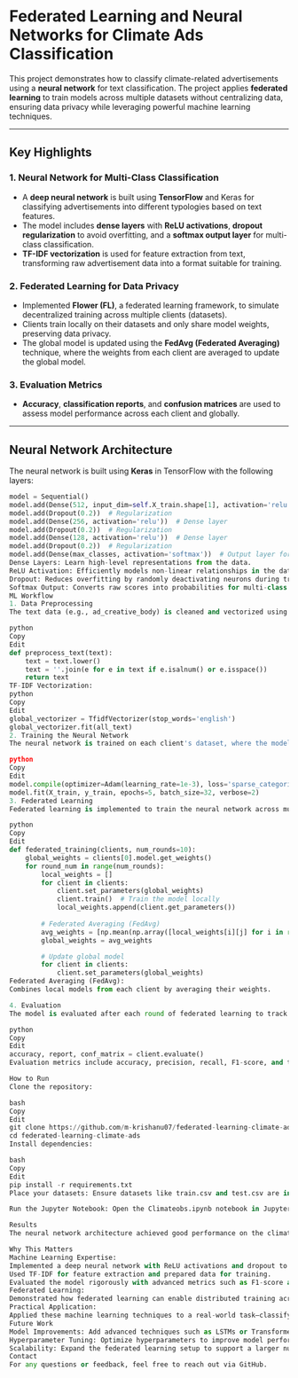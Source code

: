 # Federated Learning and Neural Networks for Climate Ads Classification  

This project demonstrates how to classify climate-related advertisements using a **neural network** for text classification. The project applies **federated learning** to train models across multiple datasets without centralizing data, ensuring data privacy while leveraging powerful machine learning techniques.

---

## Key Highlights  

### **1. Neural Network for Multi-Class Classification**  
- A **deep neural network** is built using **TensorFlow** and Keras for classifying advertisements into different typologies based on text features.
- The model includes **dense layers** with **ReLU activations**, **dropout regularization** to avoid overfitting, and a **softmax output layer** for multi-class classification.
- **TF-IDF vectorization** is used for feature extraction from text, transforming raw advertisement data into a format suitable for training.

### **2. Federated Learning for Data Privacy**  
- Implemented **Flower (FL)**, a federated learning framework, to simulate decentralized training across multiple clients (datasets).
- Clients train locally on their datasets and only share model weights, preserving data privacy.
- The global model is updated using the **FedAvg (Federated Averaging)** technique, where the weights from each client are averaged to update the global model.

### **3. Evaluation Metrics**  
- **Accuracy**, **classification reports**, and **confusion matrices** are used to assess model performance across each client and globally.

---

## Neural Network Architecture  

The neural network is built using **Keras** in TensorFlow with the following layers:

```python
model = Sequential()
model.add(Dense(512, input_dim=self.X_train.shape[1], activation='relu'))  # Dense layer
model.add(Dropout(0.2))  # Regularization
model.add(Dense(256, activation='relu'))  # Dense layer
model.add(Dropout(0.2))  # Regularization
model.add(Dense(128, activation='relu'))  # Dense layer
model.add(Dropout(0.2))  # Regularization
model.add(Dense(max_classes, activation='softmax'))  # Output layer for multi-class classification
Dense Layers: Learn high-level representations from the data.
ReLU Activation: Efficiently models non-linear relationships in the data.
Dropout: Reduces overfitting by randomly deactivating neurons during training.
Softmax Output: Converts raw scores into probabilities for multi-class classification.
ML Workflow
1. Data Preprocessing
The text data (e.g., ad_creative_body) is cleaned and vectorized using TF-IDF to convert text into numerical features suitable for neural network input:

python
Copy
Edit
def preprocess_text(text):
    text = text.lower()
    text = ''.join(e for e in text if e.isalnum() or e.isspace())
    return text
TF-IDF Vectorization:
python
Copy
Edit
global_vectorizer = TfidfVectorizer(stop_words='english')
global_vectorizer.fit(all_text)
2. Training the Neural Network
The neural network is trained on each client's dataset, where the model learns to predict ad typologies from the text. Training is done using the Adam optimizer with sparse categorical cross-entropy loss:

python
Copy
Edit
model.compile(optimizer=Adam(learning_rate=1e-3), loss='sparse_categorical_crossentropy', metrics=['accuracy'])
model.fit(X_train, y_train, epochs=5, batch_size=32, verbose=2)
3. Federated Learning
Federated learning is implemented to train the neural network across multiple clients (datasets) without sharing sensitive data:

python
Copy
Edit
def federated_training(clients, num_rounds=10):
    global_weights = clients[0].model.get_weights()
    for round_num in range(num_rounds):
        local_weights = []
        for client in clients:
            client.set_parameters(global_weights)
            client.train()  # Train the model locally
            local_weights.append(client.get_parameters())
        
        # Federated Averaging (FedAvg)
        avg_weights = [np.mean(np.array([local_weights[i][j] for i in range(len(local_weights))]), axis=0) for j in range(len(local_weights[0]))]
        global_weights = avg_weights

        # Update global model
        for client in clients:
            client.set_parameters(global_weights)
Federated Averaging (FedAvg):
Combines local models from each client by averaging their weights.

4. Evaluation
The model is evaluated after each round of federated learning to track performance:

python
Copy
Edit
accuracy, report, conf_matrix = client.evaluate()
Evaluation metrics include accuracy, precision, recall, F1-score, and the confusion matrix to measure how well the model is performing.

How to Run
Clone the repository:

bash
Copy
Edit
git clone https://github.com/m-krishanu07/federated-learning-climate-ads.git  
cd federated-learning-climate-ads
Install dependencies:

bash
Copy
Edit
pip install -r requirements.txt
Place your datasets: Ensure datasets like train.csv and test.csv are in the same directory as the script.

Run the Jupyter Notebook: Open the Climateobs.ipynb notebook in Jupyter and run each cell to execute the federated learning training and evaluation process.

Results
The neural network architecture achieved good performance on the climate advertisement classification task, with high accuracy and robust classification metrics across federated clients. Federated learning allowed for decentralized training and ensured that sensitive data remained on local devices.

Why This Matters
Machine Learning Expertise:
Implemented a deep neural network with ReLU activations and dropout to improve model accuracy and generalization.
Used TF-IDF for feature extraction and prepared data for training.
Evaluated the model rigorously with advanced metrics such as F1-score and confusion matrices.
Federated Learning:
Demonstrated how federated learning can enable distributed training across multiple clients while maintaining data privacy.
Practical Application:
Applied these machine learning techniques to a real-world task—classifying climate-related ads—showing the project’s relevance to the growing field of data privacy and sustainability.
Future Work
Model Improvements: Add advanced techniques such as LSTMs or Transformers for better handling of sequential data.
Hyperparameter Tuning: Optimize hyperparameters to improve model performance.
Scalability: Expand the federated learning setup to support a larger number of clients and datasets.
Contact
For any questions or feedback, feel free to reach out via GitHub.

